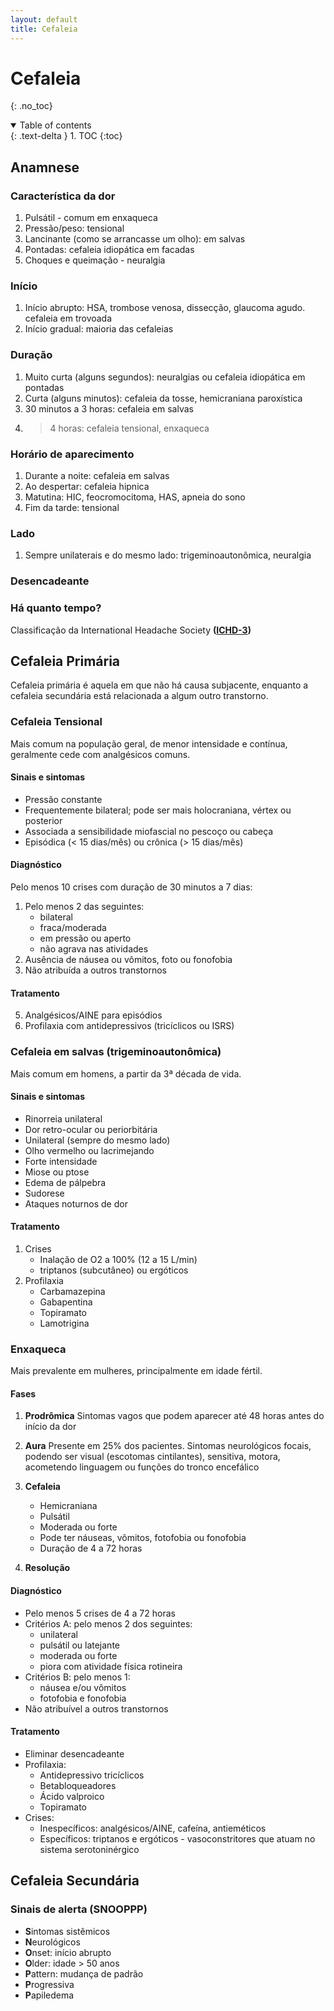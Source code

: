 ```yaml
---
layout: default
title: Cefaleia
---
```

# Cefaleia
{: .no_toc}

<details open markdown="block">
  <summary>
    Table of contents
  </summary>
  {: .text-delta }
1. TOC
{:toc}
</details>


## Anamnese

### Característica da dor
 1. Pulsátil - comum em enxaqueca
 2. Pressão/peso: tensional
 3. Lancinante (como se arrancasse um olho): em salvas
 4. Pontadas: cefaleia idiopática em facadas
 5. Choques e queimação - neuralgia
### Início
1. Início abrupto: HSA, trombose venosa, dissecção, glaucoma agudo. cefaleia em trovoada
2. Início gradual: maioria das cefaleias
### Duração
1. Muito curta (alguns segundos): neuralgias ou cefaleia idiopática em pontadas
2. Curta (alguns minutos): cefaleia da tosse, hemicraniana paroxística
3. 30 minutos a 3 horas: cefaleia em salvas
4. > 4 horas: cefaleia tensional, enxaqueca
### Horário de aparecimento
1. Durante a noite: cefaleia em salvas
2. Ao despertar: cefaleia hipnica
3. Matutina: HIC, feocromocitoma, HAS, apneia do sono
4. Fim da tarde: tensional
### Lado 
1. Sempre unilaterais e do mesmo lado: trigeminoautonômica, neuralgia
### Desencadeante
### Há quanto tempo?

Classificação da International Headache Society **([ICHD-3](https://ichd-3.org/))**

## Cefaleia Primária
Cefaleia primária é aquela em que não há causa subjacente, enquanto a cefaleia secundária está relacionada a algum outro transtorno. 
### Cefaleia Tensional
Mais comum na população geral, de menor intensidade e contínua, geralmente cede com analgésicos comuns.
#### Sinais e sintomas
 - Pressão constante
 - Frequentemente bilateral; pode ser mais holocraniana, vértex ou posterior
 - Associada a sensibilidade miofascial no pescoço ou cabeça
 - Episódica (< 15 dias/mês) ou crônica (> 15 dias/mês)

#### Diagnóstico
Pelo menos 10 crises com duração de 30 minutos a 7 dias:
 1. Pelo menos 2 das seguintes:
	 - bilateral
	 - fraca/moderada
	 - em pressão ou aperto
	 - não agrava nas atividades
 2. Ausência de náusea ou vômitos, foto ou fonofobia
 3. Não atribuída a outros transtornos

#### Tratamento
 5. Analgésicos/AINE para episódios
 6. Profilaxia com antidepressivos (tricíclicos ou ISRS)

### Cefaleia em salvas (trigeminoautonômica)
Mais comum em homens, a partir da 3ª década de vida. 
#### Sinais e sintomas
- Rinorreia unilateral
- Dor retro-ocular ou periorbitária
- Unilateral (sempre do mesmo lado)
- Olho vermelho ou lacrimejando
- Forte intensidade
- Miose ou ptose
- Edema de pálpebra 
- Sudorese
- Ataques noturnos de dor

#### Tratamento
1. Crises
	- Inalação de O2 a 100% (12 a 15 L/min)
	- triptanos (subcutâneo) ou ergóticos
2. Profilaxia
	- Carbamazepina
	- Gabapentina
	- Topiramato
	- Lamotrigina

### Enxaqueca
Mais prevalente em mulheres, principalmente em idade fértil. 
#### Fases
1. **Prodrômica**
	Sintomas vagos que podem aparecer até 48 horas antes do início da dor	
2.  **Aura**
Presente em 25% dos pacientes. Sintomas neurológicos focais, podendo ser visual (escotomas cintilantes), sensitiva, motora, acometendo linguagem ou funções do tronco encefálico  
3. **Cefaleia**
	- Hemicraniana
	- Pulsátil
	- Moderada ou forte
	- Pode ter náuseas, vômitos, fotofobia ou fonofobia
	- Duração de 4 a 72 horas

4. **Resolução**

#### Diagnóstico
- Pelo menos 5 crises de 4 a 72 horas
- Critérios A: pelo menos 2 dos seguintes:
	- unilateral
	- pulsátil ou latejante
	- moderada ou forte
	- piora com atividade física rotineira
- Critérios B: pelo menos 1:
	- náusea e/ou vômitos
	- fotofobia e fonofobia
- Não atribuível a outros transtornos

#### Tratamento 
- Eliminar desencadeante
- Profilaxia:
	- Antidepressivo tricíclicos
	- Betabloqueadores
	- Ácido valproico
	- Topiramato
- Crises:
	- Inespecíficos: analgésicos/AINE, cafeína, antieméticos
	- Específicos: triptanos e ergóticos - vasoconstritores que atuam no sistema serotoninérgico


## Cefaleia Secundária

### Sinais de alerta (SNOOPPP)
- **S**intomas sistêmicos
- **N**eurológicos
- **O**nset: início abrupto
- **O**lder: idade > 50 anos
- **P**attern: mudança de padrão
- **P**rogressiva
- **P**apiledema

<!--stackedit_data:
eyJoaXN0b3J5IjpbLTE1MTQ0MTY4ODgsMjAyMzA3MjczNSwtMj
EzMzQ2NzE3OSwyMjQzMjk3MzRdfQ==
-->